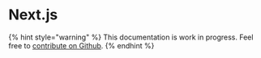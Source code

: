 # Next.js

{% hint style="warning" %}
This documentation is work in progress. Feel free to [contribute on Github](https://github.com/surjithctly/web3forms-docs).
{% endhint %}

